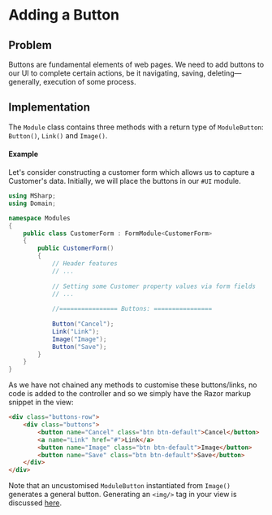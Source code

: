 # Adding a Button

## Problem

Buttons are fundamental elements of web pages. We need to add buttons to our UI to complete certain actions, be it navigating, saving, deleting&#x2014;generally, execution of some process.

## Implementation

The `Module` class contains three methods with a return type of `ModuleButton`: `Button()`, `Link()` and `Image()`.

#### Example

Let's consider constructing a customer form which allows us to capture a Customer's data. Initially, we will place the buttons in our `#UI` module.

```csharp
using MSharp;
using Domain;

namespace Modules
{
    public class CustomerForm : FormModule<CustomerForm>
    {
        public CustomerForm()
        {
            // Header features
            // ...
            
            // Setting some Customer property values via form fields
            // ...
            
            //================ Buttons: ================
            
            Button("Cancel");
            Link("Link");
            Image("Image");
            Button("Save");
        }
    }
}
```
As we have not chained any methods to customise these buttons/links, no code is added to the controller and so we simply have the Razor markup snippet in the view:

```html
<div class="buttons-row">
    <div class="buttons">
        <button name="Cancel" class="btn btn-default">Cancel</button>
        <a name="Link" href="#">Link</a>
        <button name="Image" class="btn btn-default">Image</button>
        <button name="Save" class="btn btn-default">Save</button>
    </div>
</div>
```

Note that an uncustomised `ModuleButton` instantiated from `Image()` generates a general button. Generating an `<img/>` tag in your view is discussed [here](../filesAndImages/displayImage.md).